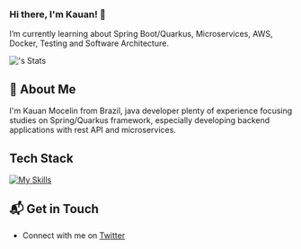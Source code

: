 ### Hi there, I'm Kauan! 👋
I’m currently learning about Spring Boot/Quarkus, Microservices, AWS, Docker, Testing and Software Architecture.

![<kauanmocelin>'s Stats](https://github-readme-stats.vercel.app/api?username=kauanmocelin&theme=vue-dark&show_icons=true&hide_border=true&count_private=true)

## 🚀 About Me
I'm Kauan Mocelin from Brazil, java developer plenty of experience focusing studies on Spring/Quarkus framework, especially developing backend applications with rest API and microservices.

## Tech Stack
[![My Skills](https://skillicons.dev/icons?i=ubuntu,html,js,jquery,java,docker,hibernate,maven,postman,redis&theme=light)](https://skillicons.dev)

## 📬 Get in Touch
- Connect with me on [Twitter](https://twitter.com/kauanmocelin)
